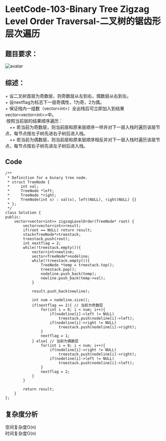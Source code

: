 # LeetCode-103-Binary Tree Zigzag Level Order Traversal-二叉树的锯齿形层次遍历

## 题目要求：
![avatar](https:///github.com/JakeChanFangZiyuan20/MyLeetCode/blob/img/103.png)




## 综述：  
\+ 设二叉树首层为奇数层，则奇数层从左到右，偶数层从右到左。  
\+ 设nextflag为标志下一层奇偶性，1为奇，2为偶。  
\+ 保证栈内一组数（vector\<int>）全出栈后可立即加入到结果vector<vector\<int>>中。  
·按照当前层的结果顺序遍历：  
&emsp;++ 若当前为奇数层，则当前层和原来层顺序一样并对下一层入栈时遍历该层节点，每节点按左子树先进右子树后进入栈。  
&emsp;++ 若当前为偶数层，则当前层和原来层顺序相反并对下一层入栈时遍历该层节点，每节点按右子树先进左子树后进入栈。  

## Code
```
/**
 * Definition for a binary tree node.
 * struct TreeNode {
 *     int val;
 *     TreeNode *left;
 *     TreeNode *right;
 *     TreeNode(int x) : val(x), left(NULL), right(NULL) {}
 * };
 */
class Solution {
public:
    vector<vector<int>> zigzagLevelOrder(TreeNode* root) {
        vector<vector<int>>result;
        if(root == NULL) return result;
        stack<TreeNode*>treestack;
        treestack.push(root);
        int nextflag = 2;
        while(!treestack.empty()){
            vector<int>newline;
            vector<TreeNode*>nodeline;
            while(!treestack.empty()){
                TreeNode *temp = treestack.top();
                treestack.pop();
                nodeline.push_back(temp);
                newline.push_back(temp->val);
            }

            result.push_back(newline);

            int num = nodeline.size();
            if(nextflag == 2){ // 当前为奇数层
                for(int i = 0; i < num; i++){
                    if(nodeline[i]->left != NULL)
                        treestack.push(nodeline[i]->left);
                    if(nodeline[i]->right != NULL)
                        treestack.push(nodeline[i]->right);
                }
                nextflag = 1;
            } else{ // 当前为偶数层
                for(int i = 0; i < num; i++){
                    if(nodeline[i]->right != NULL)
                        treestack.push(nodeline[i]->right);
                    if(nodeline[i]->left != NULL)
                        treestack.push(nodeline[i]->left);
                }
                nextflag = 2;
            }
        }

        return result;
    }
};
```

## 复杂度分析
空间复杂度O(n)  
时间复杂度O(n)

